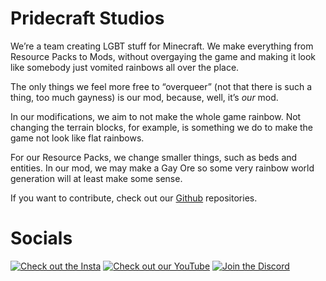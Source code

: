 # Pridecraft Studios

We’re a team creating LGBT stuff for Minecraft. We make everything from Resource Packs to Mods, without overgaying the game and making it look like somebody just vomited rainbows all over the place.

The only things we feel more free to “overqueer” (not that there is such a thing, too much gayness) is our mod, because, well, it’s *our* mod.

In our modifications, we aim to not make the whole game rainbow. Not changing the terrain blocks, for example, is something we do to make the game not look like flat rainbows. 

For our Resource Packs, we change smaller things, such as beds and entities. In our mod, we may make a Gay Ore so some very rainbow world generation will at least make some sense.

If you want to contribute, check out our [Github](https://github.com/Pridecraft-Studios/) repositories.

# Socials
[![Check out the Insta](https://github.com/Nu-Git/questionmark-badges/blob/main/pridepack-4.20/Check%20Out%20Instagram.png?raw=true)](https://www.instagram.com/pridecraftstudios/) [![Check out our YouTube](https://github.com/Nu-Git/questionmark-badges/blob/main/pridepack-4.20/Check%20Out%20Youtube.png?raw=true)](https://www.youtube.com/@PrideCraftStudios) [![Join the Discord](https://github.com/Nu-Git/questionmark-badges/blob/main/badges/1Xpng/Join%20the%20Discord@1x.png?raw=true)](https://discord.pridecraft.gay)
